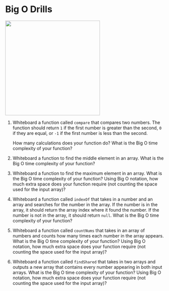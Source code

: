 # Big O Drills



<img src="https://media.giphy.com/media/LgB2sFodXQbAI/giphy.gif" width="300">

1. Whiteboard a function called `compare` that compares two numbers. The function should return `1` if the first number is greater than the second, `0` if they are equal, or `-1` if the first number is less than the second.    

    How many calculations does your function do?
    What is the Big O time complexity of your function?


2. Whiteboard a function to find the middle element in an array.  What is the Big O time complexity of your function?

3. Whiteboard a function to find the maximum element in an array. What is the Big O time complexity of your function? Using Big O notation, how much extra space does your function require (not counting the space used for the input array)?

4. Whiteboard a function called `indexOf` that takes in a number and an array and searches for the number in the array. If the number is in the array, it should return the array index where it found the number. If the number is not in the array, it should return `null`.  What is the Big O time complexity of your function?

5. Whiteboard a function called `countNums` that takes in an array of numbers and counts how many times each number in the array appears.  What is the Big O time complexity of your function? Using Big O notation, how much extra space does your function require (not counting the space used for the input array)?


6. Whiteboard a function called `findShared` that takes in two arrays and outputs a new array that contains every number appearing in both input arrays. What is the Big O time complexity of your function? Using Big O notation, how much extra space does your function require (not counting the space used for the input array)?
